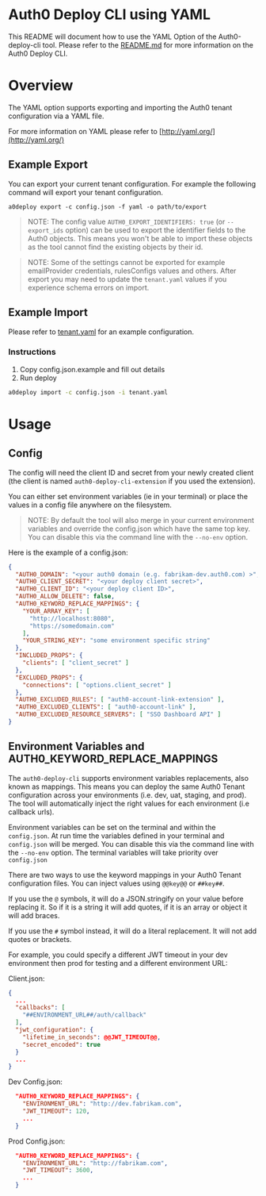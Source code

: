 # Auth0 Deploy CLI using YAML

This README will document how to use the YAML Option of the Auth0-deploy-cli tool. Please refer to the [README.md](README.md) for more information on the Auth0 Deploy CLI.

# Overview
The YAML option supports exporting and importing the Auth0 tenant configuration via a YAML file.

For more information on YAML please refer to [http://yaml.org/](http://yaml.org/)

## Example Export
You can export your current tenant configuration. For example the following command will export your tenant configuration.

`a0deploy export -c config.json -f yaml -o path/to/export`

> NOTE: The config value `AUTH0_EXPORT_IDENTIFIERS: true` (or `--export_ids` option) can be used to export the identifier fields to the Auth0 objects. This means you won't be able to import these objects as the tool cannot find the existing objects by their id.

> NOTE: Some of the settings cannot be exported for example emailProvider credentials, rulesConfigs values and others. After export you may need to update the `tenant.yaml` values if you experience schema errors on import.

## Example Import
Please refer to [tenant.yaml](tenant.yaml) for an example configuration.

### Instructions

1. Copy config.json.example and fill out details
2. Run deploy
```bash
a0deploy import -c config.json -i tenant.yaml
```

# Usage

## Config
The config will need the client ID and secret from your newly created client (the client is named `auth0-deploy-cli-extension` if you used the extension).

You can either set environment variables (ie in your terminal) or place the values in a config file anywhere on the filesystem.

> NOTE: By default the tool will also merge in your current environment variables and override the config.json which have the same top key. You can disable this via the command line with the `--no-env` option.

Here is the example of a config.json:

```json
{
  "AUTH0_DOMAIN": "<your auth0 domain (e.g. fabrikam-dev.auth0.com) >",
  "AUTH0_CLIENT_SECRET": "<your deploy client secret>",
  "AUTH0_CLIENT_ID": "<your deploy client ID>",
  "AUTH0_ALLOW_DELETE": false,
  "AUTH0_KEYWORD_REPLACE_MAPPINGS": {
    "YOUR_ARRAY_KEY": [
      "http://localhost:8080",
      "https://somedomain.com"
    ],
    "YOUR_STRING_KEY": "some environment specific string"
  },
  "INCLUDED_PROPS": {
    "clients": [ "client_secret" ]
  },
  "EXCLUDED_PROPS": {
    "connections": [ "options.client_secret" ]
  },
  "AUTH0_EXCLUDED_RULES": [ "auth0-account-link-extension" ],
  "AUTH0_EXCLUDED_CLIENTS": [ "auth0-account-link" ],
  "AUTH0_EXCLUDED_RESOURCE_SERVERS": [ "SSO Dashboard API" ]
}
```

## Environment Variables and AUTH0_KEYWORD_REPLACE_MAPPINGS
The `auth0-deploy-cli` supports environment variables replacements, also known as mappings. This means you can deploy the same Auth0 Tenant configuration across your environments (i.e. dev, uat, staging, and prod). The tool will automatically inject the right values for each environment (i.e callback urls).

Environment variables can be set on the terminal and within the `config.json`. At run time the variables defined in your terminal and `config.json` will be merged. You can disable this via the command line with the `--no-env` option. The terminal variables will take priority over `config.json`

There are two ways to use the keyword mappings in your Auth0 Tenant configuration files. You can inject values using `@@key@@` or `##key##`.

If you use the `@` symbols, it will do a JSON.stringify on your value before replacing it. So if it is a string it will add quotes, if it is an array or object it will add braces.

If you use the `#` symbol instead, it will do a literal replacement. It will not add quotes or brackets.

For example, you could specify a different JWT timeout in your dev environment then prod for testing and a different environment URL:

Client.json:
```json
{
  ...
  "callbacks": [
    "##ENVIRONMENT_URL##/auth/callback"
  ],
  "jwt_configuration": {
    "lifetime_in_seconds": @@JWT_TIMEOUT@@,
    "secret_encoded": true
  }
  ...
}
```

Dev Config.json:
```json
  "AUTH0_KEYWORD_REPLACE_MAPPINGS": {
    "ENVIRONMENT_URL": "http://dev.fabrikam.com",
    "JWT_TIMEOUT": 120,
    ...
  }
```

Prod Config.json:
```json
  "AUTH0_KEYWORD_REPLACE_MAPPINGS": {
    "ENVIRONMENT_URL": "http://fabrikam.com",
    "JWT_TIMEOUT": 3600,
    ...
  }
```
